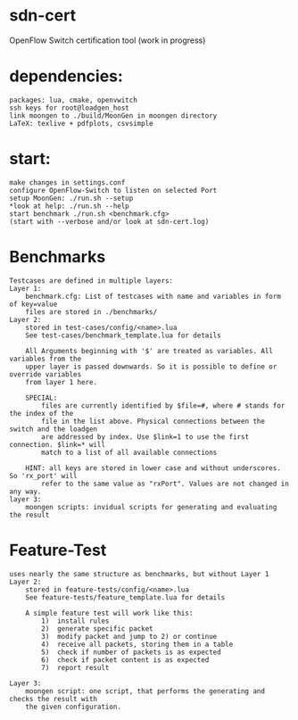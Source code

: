 # sdn-cert
OpenFlow Switch certification tool (work in progress)


# dependencies:
	packages: lua, cmake, openvwitch
	ssh keys for root@loadgen_host
	link moongen to ./build/MoonGen in moongen directory
	LaTeX: texlive + pdfplots, csvsimple

# start:	
	make changes in settings.conf
	configure OpenFlow-Switch to listen on selected Port
	setup MoonGen: ./run.sh --setup
	*look at help: ./run.sh --help
	start benchmark ./run.sh <benchmark.cfg>
	(start with --verbose and/or look at sdn-cert.log)
	
# Benchmarks
	Testcases are defined in multiple layers:
	Layer 1:
		benchmark.cfg: List of testcases with name and variables in form of key=value
		files are stored in ./benchmarks/
	Layer 2:
		stored in test-cases/config/<name>.lua
		See test-cases/benchmark_template.lua for details

		All Arguments beginning with '$' are treated as variables. All variables from the
		upper layer is passed downwards. So it is possible to define or override variables
		from layer 1 here.
		
		SPECIAL:
			files are currently identified by $file=#, where # stands for the index of the
			file in the list above. Physical connections between the switch and the loadgen
			are addressed by index. Use $link=1 to use the first connection. $link=* will
			match to a list of all available connections
			
		HINT: all keys are stored in lower case and without underscores. So 'rx_port' will
			refer to the same value as "rxPort". Values are not changed in any way.
	layer 3:
		moongen scripts: invidual scripts for generating and evaluating the result
			
# Feature-Test
	uses nearly the same structure as benchmarks, but without Layer 1
	Layer 2:
		stored in feature-tests/config/<name>.lua
		See feature-tests/feature_template.lua for details
		
		A simple feature test will work like this:
			1)	install rules
			2)	generate specific packet
			3)	modify packet and jump to 2) or continue
			4)	receive all packets, storing them in a table
			5)	check if number of packets is as expected
			6)	check if packet content is as expected
			7)	report result
		
	Layer 3:
		moongen script: one script, that performs the generating and checks the result with
		the given configuration.
